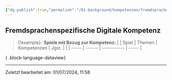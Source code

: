 ```yaml
---
{"dg-publish":true,"permalink":"/01-background/kompetenzen/fremdsprachenspezifische-digitale-kompetenz/","tags":["competence"],"noteIcon":"1"}
---
```


## Fremdsprachenspezifische Digitale Kompetenz


>[!example]- **Spiele mit Bezug zur Kompetenz:**
> |  | Spiel | Themen | Kompetenzen | Jgst. |
> |  | ----- | ------ | ----------- | ----- |
> 
{ .block-language-dataview}

---
Zuletzt bearbeitet am: 01/07/2024, 11:58
